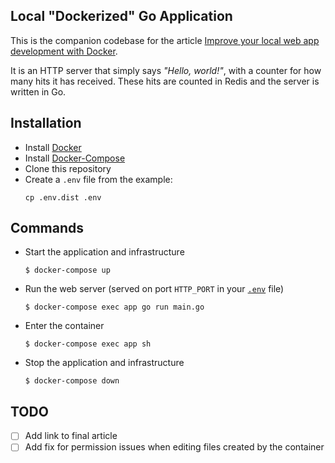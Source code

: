 ## Local "Dockerized" Go Application
This is the companion codebase for the article [Improve your local web app development with Docker](https://lawrence.okothodida.com/feed).

It is an HTTP server that simply says *"Hello, world!"*, with a counter for
how many hits it has received. These hits are counted in Redis and the server
is written in Go.

## Installation
* Install [Docker](https://docs.docker.com/get-docker/)
* Install [Docker-Compose](https://docs.docker.com/compose/install/)
* Clone this repository
* Create a `.env` file from the example:
    ```shell script
    cp .env.dist .env
    ```

## Commands
* Start the application and infrastructure
    ```shell script
    $ docker-compose up
    ```
* Run the web server (served on port `HTTP_PORT` in your [`.env`](.env.dist) file)
    ```shell script
    $ docker-compose exec app go run main.go
    ```
* Enter the container
    ```shell script
    $ docker-compose exec app sh
    ```
* Stop the application and infrastructure
    ```shell script
    $ docker-compose down
    ```

## TODO
- [ ] Add link to final article
- [ ] Add fix for permission issues when editing files created by the container
